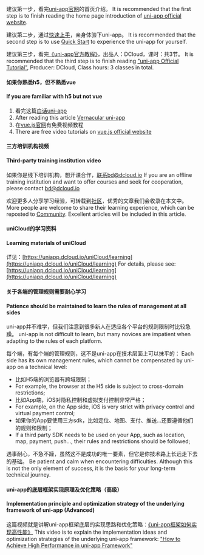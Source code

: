 建议第一步，看完[uni-app官网](https://uniapp.dcloud.io)的首页介绍。
It is recommended that the first step is to finish reading the home page introduction of [uni-app official website](https://uniapp.dcloud.io).

建议第二步，通过[快速上手](https://uniapp.dcloud.io/quickstart)，亲身体验下uni-app。
It is recommended that the second step is to use [Quick Start](https://uniapp.dcloud.io/quickstart) to experience the uni-app for yourself.

建议第三步，看完[《uni-app官方教程》](https://ke.qq.com/course/3169971)，出品人：DCloud，课时：共3节。
It is recommended that the third step is to finish reading ["uni-app Official Tutorial"](https://ke.qq.com/course/3169971), Producer: DCloud, Class hours: 3 classes in total.

#### 如果你熟悉h5，但不熟悉vue
#### If you are familiar with h5 but not vue
1. 看完这篇[白话uni-app](http://ask.dcloud.net.cn/article/35657)
1. After reading this article [Vernacular uni-app](http://ask.dcloud.net.cn/article/35657)
2. 在[vue.js官网](https://cn.vuejs.org/v2/guide/)有免费视频教程
2. There are free video tutorials on [vue.js official website](https://cn.vuejs.org/v2/guide/)

#### 三方培训机构视频
#### Third-party training institution video

如果你是线下培训机构，想开课合作，联系bd@dcloud.io
If you are an offline training institution and want to offer courses and seek for cooperation, please contact bd@dcloud.io

欢迎更多人分享学习经验，可转载到[社区](http://ask.dcloud.net.cn/explore/)，优秀的文章我们会收录在本文中。
More people are welcome to share their learning experience, which can be reposted to [Community](http://ask.dcloud.net.cn/explore/). Excellent articles will be included in this article.

#### uniCloud的学习资料
#### Learning materials of uniCloud
详见：[https://uniapp.dcloud.io/uniCloud/learning](https://uniapp.dcloud.io/uniCloud/learning)
For details, please see: [https://uniapp.dcloud.io/uniCloud/learning](https://uniapp.dcloud.io/uniCloud/learning)

#### 关于各端的管理规则需要耐心学习
#### Patience should be maintained to learn the rules of management at all sides

uni-app并不难学，但我们注意到很多新人在适应各个平台的规则限制时比较急躁。
uni-app is not difficult to learn, but many novices are impatient when adapting to the rules of each platform.

每个端，有每个端的管理规则，这不是uni-app在技术层面上可以抹平的：
Each side has its own management rules, which cannot be compensated by uni-app on a technical level:

- 比如H5端的浏览器有跨域限制；
- For example, the browser at the H5 side is subject to cross-domain restrictions;
- 比如App端，iOS对隐私控制和虚拟支付控制非常严格；
- For example, on the App side, iOS is very strict with privacy control and virtual payment control;
- 如果你的App要使用三方sdk，比如定位、地图、支付、推送...还要遵循他们的规则和限制；
- If a third party SDK needs to be used on your App, such as location, map, payment, push..., their rules and restrictions should be followed;

遇事耐心，不急不躁，虽然这不是成功的唯一要素，但它是你技术路上长远走下去的基础。
Be patient and calm when encountering difficulties. Although this is not the only element of success, it is the basis for your long-term technical journey.

#### uni-app的底层框架实现原理及优化策略（高级）
#### Implementation principle and optimization strategy of the underlying framework of uni-app (Advanced)

这篇视频就是讲解uni-app框架底层的实现思路和优化策略：[《uni-app框架如何实现高性能》](https://v.qq.com/x/page/r0886mn8v6l.html)
This video is to explain the implementation ideas and optimization strategies of the underlying uni-app framework: ["How to Achieve High Performance in uni-app Framework"](https://v.qq.com/x/page/r0886mn8v6l.html)
